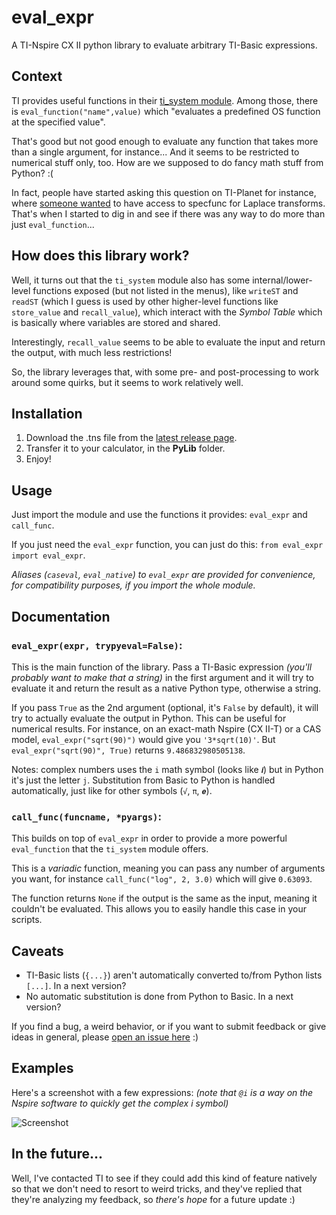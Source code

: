 # eval_expr
A TI-Nspire CX II python library to evaluate arbitrary TI-Basic expressions.

## Context
TI provides useful functions in their [ti_system module](https://education.ti.com/html/webhelp/EG_TINspire/EN/Subsystems/EG_Python/Content/m_menumap/mm_tisystem.HTML).
Among those, there is `eval_function("name",value)` which "evaluates a predefined OS function at the specified value".

That's good but not good enough to evaluate any function that takes more than a single argument, for instance... And it seems to be restricted to numerical stuff only, too.
How are we supposed to do fancy math stuff from Python? :(

In fact, people have started asking this question on TI-Planet for instance, where [someone wanted](https://tiplanet.org/forum/viewtopic.php?f=116&t=24279#p256279) to have access to specfunc for Laplace transforms. That's when I started to dig in and see if there was any way to do more than just `eval_function`...


## How does this library work?
Well, it turns out that the `ti_system` module also has some internal/lower-level functions exposed (but not listed in the menus), like `writeST` and `readST` (which I guess is used by other higher-level functions like `store_value` and `recall_value`), which interact with the *Symbol Table* which is basically where variables are stored and shared.

Interestingly, `recall_value` seems to be able to evaluate the input and return the output, with much less restrictions!

So, the library leverages that, with some pre- and post-processing to work around some quirks, but it seems to work relatively well.


## Installation
1. Download the .tns file from the [latest release page](https://github.com/TI-Planet/eval_expr/releases/latest).
2. Transfer it to your calculator, in the **PyLib** folder.
3. Enjoy!


## Usage
Just import the module and use the functions it provides: `eval_expr` and `call_func`.

If you just need the `eval_expr` function, you can just do this: `from eval_expr import eval_expr`.

*Aliases (`caseval`, `eval_native`) to `eval_expr` are provided for convenience, for compatibility purposes, if you import the whole module.*


## Documentation
### `eval_expr(expr, trypyeval=False)`:
This is the main function of the library. Pass a TI-Basic expression *(you'll probably want to make that a string)* in the first argument and it will try to evaluate it and return the result as a native Python type, otherwise a string.

If you pass `True` as the 2nd argument (optional, it's `False` by default), it will try to actually evaluate the output in Python. This can be useful for numerical results.
For instance, on an exact-math Nspire (CX II-T) or a CAS model, `eval_expr("sqrt(90)")` would give you `'3*sqrt(10)'`. But `eval_expr("sqrt(90)", True)` returns `9.486832980505138`.

Notes: complex numbers uses the `i` math symbol (looks like `𝒊`) but in Python it's just the letter `j`. Substitution from Basic to Python is handled automatically, just like for other symbols (`√`, `π`, `𝒆`).


### `call_func(funcname, *pyargs)`:
This builds on top of `eval_expr` in order to provide a more powerful `eval_function` that the `ti_system` module offers.

This is a *variadic* function, meaning you can pass any number of arguments you want, for instance `call_func("log", 2, 3.0)` which will give `0.63093`.

The function returns `None` if the output is the same as the input, meaning it couldn't be evaluated. This allows you to easily handle this case in your scripts.


## Caveats
* TI-Basic lists (`{...}`) aren't automatically converted to/from Python lists `[...]`. In a next version?
* No automatic substitution is done from Python to Basic. In a next version?

If you find a bug, a weird behavior, or if you want to submit feedback or give ideas in general, please [open an issue here](https://github.com/TI-Planet/eval_expr/issues/new) :)


## Examples
Here's a screenshot with a few expressions: *(note that `@i` is a way on the Nspire software to quickly get the complex i symbol)*

![Screenshot](https://i.imgur.com/zNZnSf6m.png)


## In the future...
Well, I've contacted TI to see if they could add this kind of feature natively so that we don't need to resort to weird tricks, and they've replied that they're analyzing my feedback, so *there's hope* for a future update :)
